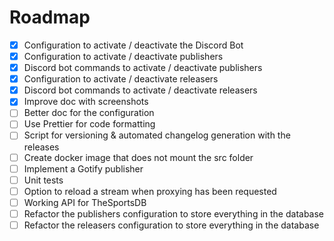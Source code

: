 # Roadmap

 - [x] Configuration to activate / deactivate the Discord Bot 
 - [x] Configuration to activate / deactivate publishers
 - [x] Discord bot commands to activate / deactivate publishers
 - [x] Configuration to activate / deactivate releasers
 - [x] Discord bot commands to activate / deactivate releasers
 - [x] Improve doc with screenshots
 - [ ] Better doc for the configuration
 - [ ] Use Prettier for code formatting
 - [ ] Script for versioning & automated changelog generation with the releases
 - [ ] Create docker image that does not mount the src folder
 - [ ] Implement a Gotify publisher
 - [ ] Unit tests
 - [ ] Option to reload a stream when proxying has been requested
 - [ ] Working API for TheSportsDB
 - [ ] Refactor the publishers configuration to store everything in the database
 - [ ] Refactor the releasers configuration to store everything in the database
